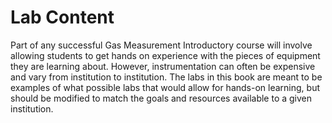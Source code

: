 # Lab Content

Part of any successful Gas Measurement Introductory course will involve allowing students to get hands on experience with the pieces of equipment they are learning about.  However, instrumentation can often be expensive and vary from institution to institution.  The labs in this book are meant to be examples of what possible labs that would allow for hands-on learning, but should be modified to match the goals and resources available to a given institution.

